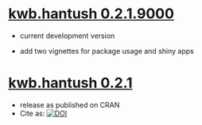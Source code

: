 
# [kwb.hantush 0.2.1.9000](https://github.com/KWB-R/kwb.hantush)

- current development version

- add two vignettes for package usage and shiny apps

# [kwb.hantush 0.2.1](https://github.com/KWB-R/kwb.hantush/releases/tag/v.0.2.1)

- release as published on CRAN
- Cite as: [![DOI](https://zenodo.org/badge/23293/KWB-R/kwb.hantush.svg)](https://zenodo.org/badge/latestdoi/23293/KWB-R/kwb.hantush)
